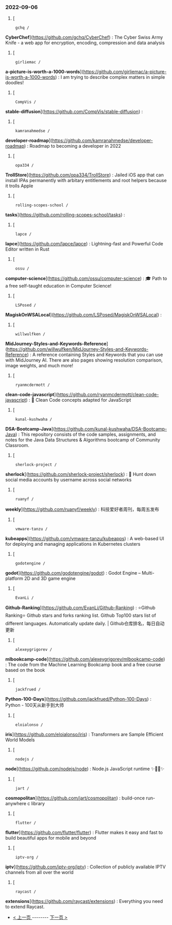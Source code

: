 ### 2022-09-06 
1. [
    

        gchq /
**CyberChef**](https://github.com/gchq/CyberChef) : The Cyber Swiss Army Knife - a web app for encryption, encoding, compression and data analysis
1. [
    

        girliemac /
**a-picture-is-worth-a-1000-words**](https://github.com/girliemac/a-picture-is-worth-a-1000-words) : I am trying to describe complex matters in simple doodles!
1. [
    

        CompVis /
**stable-diffusion**](https://github.com/CompVis/stable-diffusion) : 
1. [
    

        kamranahmedse /
**developer-roadmap**](https://github.com/kamranahmedse/developer-roadmap) : Roadmap to becoming a developer in 2022
1. [
    

        opa334 /
**TrollStore**](https://github.com/opa334/TrollStore) : Jailed iOS app that can install IPAs permanently with arbitary entitlements and root helpers because it trolls Apple
1. [
    

        rolling-scopes-school /
**tasks**](https://github.com/rolling-scopes-school/tasks) : 
1. [
    

        lapce /
**lapce**](https://github.com/lapce/lapce) : Lightning-fast and Powerful Code Editor written in Rust
1. [
    

        ossu /
**computer-science**](https://github.com/ossu/computer-science) : 🎓 Path to a free self-taught education in Computer Science!
1. [
    

        LSPosed /
**MagiskOnWSALocal**](https://github.com/LSPosed/MagiskOnWSALocal) : 
1. [
    

        willwulfken /
**MidJourney-Styles-and-Keywords-Reference**](https://github.com/willwulfken/MidJourney-Styles-and-Keywords-Reference) : A reference containing Styles and Keywords that you can use with MidJourney AI. There are also pages showing resolution comparison, image weights, and much more!
1. [
    

        ryanmcdermott /
**clean-code-javascript**](https://github.com/ryanmcdermott/clean-code-javascript) : 🛁 Clean Code concepts adapted for JavaScript
1. [
    

        kunal-kushwaha /
**DSA-Bootcamp-Java**](https://github.com/kunal-kushwaha/DSA-Bootcamp-Java) : This repository consists of the code samples, assignments, and notes for the Java Data Structures & Algorithms bootcamp of Community Classroom.
1. [
    

        sherlock-project /
**sherlock**](https://github.com/sherlock-project/sherlock) : 🔎 Hunt down social media accounts by username across social networks
1. [
    

        ruanyf /
**weekly**](https://github.com/ruanyf/weekly) : 科技爱好者周刊，每周五发布
1. [
    

        vmware-tanzu /
**kubeapps**](https://github.com/vmware-tanzu/kubeapps) : A web-based UI for deploying and managing applications in Kubernetes clusters
1. [
    

        godotengine /
**godot**](https://github.com/godotengine/godot) : Godot Engine – Multi-platform 2D and 3D game engine
1. [
    

        EvanLi /
**Github-Ranking**](https://github.com/EvanLi/Github-Ranking) : ⭐Github Ranking⭐ Github stars and forks ranking list. Github Top100 stars list of different languages. Automatically update daily. | Github仓库排名，每日自动更新
1. [
    

        alexeygrigorev /
**mlbookcamp-code**](https://github.com/alexeygrigorev/mlbookcamp-code) : The code from the Machine Learning Bookcamp book and a free course based on the book
1. [
    

        jackfrued /
**Python-100-Days**](https://github.com/jackfrued/Python-100-Days) : Python - 100天从新手到大师
1. [
    

        eloialonso /
**iris**](https://github.com/eloialonso/iris) : Transformers are Sample Efficient World Models
1. [
    

        nodejs /
**node**](https://github.com/nodejs/node) : Node.js JavaScript runtime ✨🐢🚀✨
1. [
    

        jart /
**cosmopolitan**](https://github.com/jart/cosmopolitan) : build-once run-anywhere c library
1. [
    

        flutter /
**flutter**](https://github.com/flutter/flutter) : Flutter makes it easy and fast to build beautiful apps for mobile and beyond
1. [
    

        iptv-org /
**iptv**](https://github.com/iptv-org/iptv) : Collection of publicly available IPTV channels from all over the world
1. [
    

        raycast /
**extensions**](https://github.com/raycast/extensions) : Everything you need to extend Raycast. 

- [ < 上一页 ](https://github.com/able8/github-trending-daily-record/blob/master/2022-09-05.md) -------- [ 下一页 > ](https://github.com/able8/github-trending-daily-record/blob/master/2022-09-07.md)